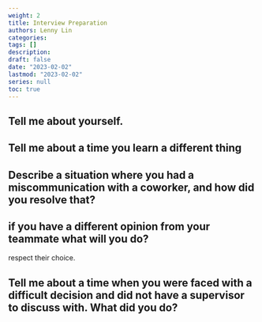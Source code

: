 ```yaml
---
weight: 2
title: Interview Preparation
authors: Lenny Lin
categories: 
tags: []
description: 
draft: false
date: "2023-02-02"
lastmod: "2023-02-02"
series: null
toc: true
---
```





## Tell me about yourself.


## Tell me about a time you learn a different thing


## Describe a situation where you had a miscommunication with a coworker, and how did you resolve that?


## if you have a different opinion from your teammate what will you do?
respect their choice.

## Tell me about a time when you were faced with a difficult decision and did not have a supervisor to discuss with. What did you do?
